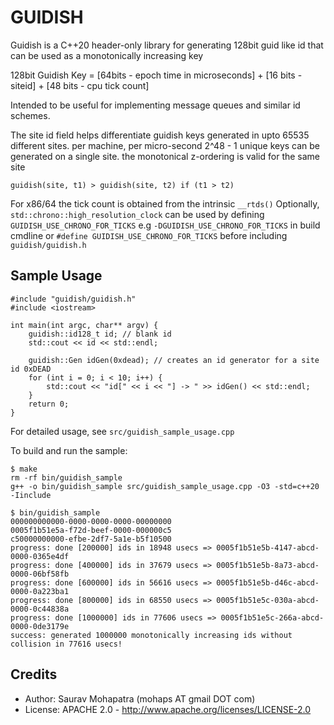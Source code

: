 # GUIDISH 

Guidish is a C++20 header-only library for generating 128bit guid like id that can be used as a monotonically increasing key

128bit Guidish Key = [64bits - epoch time in microseconds] + [16 bits - siteid] + [48 bits - cpu tick count]

Intended to be useful for implementing message queues and similar id schemes.

The site id field helps differentiate guidish keys generated in upto 65535 different sites. per machine, per micro-second 2^48 - 1 unique keys can be generated on a single site. the monotonical z-ordering is valid for the same site

```guidish(site, t1) > guidish(site, t2) if (t1 > t2)```

For x86/64 the tick count is obtained from the intrinsic ```__rtds()```
Optionally, ```std::chrono::high_resolution_clock``` can be used by defining ```GUIDISH_USE_CHRONO_FOR_TICKS```
e.g ```-DGUIDISH_USE_CHRONO_FOR_TICKS``` in build cmdline or ```#define GUIDISH_USE_CHRONO_FOR_TICKS``` before including ```guidish/guidish.h```

## Sample Usage

```
#include "guidish/guidish.h"
#include <iostream>

int main(int argc, char** argv) {
    guidish::id128_t id; // blank id
    std::cout << id << std::endl;

    guidish::Gen idGen(0xdead); // creates an id generator for a site id 0xDEAD
    for (int i = 0; i < 10; i++) {
        std::cout << "id[" << i << "] -> " >> idGen() << std::endl;
    }
    return 0;
}
```
For detailed usage, see ```src/guidish_sample_usage.cpp```

To build and run the sample:
```
$ make
rm -rf bin/guidish_sample
g++ -o bin/guidish_sample src/guidish_sample_usage.cpp -O3 -std=c++20 -Iinclude

$ bin/guidish_sample
000000000000-0000-0000-0000-00000000
0005f1b51e5a-f72d-beef-0000-000000c5
c50000000000-efbe-2df7-5a1e-b5f10500
progress: done [200000] ids in 18948 usecs => 0005f1b51e5b-4147-abcd-0000-0365e4df
progress: done [400000] ids in 37679 usecs => 0005f1b51e5b-8a73-abcd-0000-06bf58fb
progress: done [600000] ids in 56616 usecs => 0005f1b51e5b-d46c-abcd-0000-0a223ba1
progress: done [800000] ids in 68550 usecs => 0005f1b51e5c-030a-abcd-0000-0c44838a
progress: done [1000000] ids in 77606 usecs => 0005f1b51e5c-266a-abcd-0000-0de3179e
success: generated 1000000 monotonically increasing ids without collision in 77616 usecs!
```
## Credits
* Author: Saurav Mohapatra (mohaps AT gmail DOT com)
* License: APACHE 2.0 - http://www.apache.org/licenses/LICENSE-2.0
